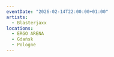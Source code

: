 ```yaml
---
eventDate: "2026-02-14T22:00:00+01:00"
artists:
  - Blasterjaxx
locations:
  - ERGO ARENA
  - Gdańsk
  - Pologne
---
```

